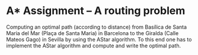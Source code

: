 
# A* Assignment – A routing problem

Computing an optimal path (according to distance) from Basílica de Santa Maria del Mar (Plaça de Santa Maria) in Barcelona to the Giralda (Calle Mateos Gago) in Sevilla by using the AStar algorithm. To this end one has to implement the AStar algorithm and compute and write the optimal path.

